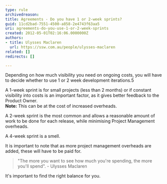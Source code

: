 ```yaml
---
type: rule
archivedreason: 
title: Agreements - Do you have 1 or 2-week sprints?
guid: 11cd2bad-7551-4500-a858-2e4743f63aa5
uri: agreements-do-you-use-1-or-2-week-sprints
created: 2012-05-01T02:16:06.0000000Z
authors:
- title: Ulysses Maclaren
  url: https://ssw.com.au/people/ulysses-maclaren
related: []
redirects: []

---
```


Depending on how much visibility you need on ongoing costs, you will have to decide whether to use 1 or 2 week development iterations.5 
<!--endintro-->

A 1-week sprint is for small projects (less than 2 months) or if constant visibility into costs is an important factor, as it gives better feedback to the Product Owner.  
**Note:** This can be at the cost of increased overheads.

A 2-week sprint is the most common and allows a reasonable amount of work to be done for each release, while minimising Project Management overheads.

A 4-week sprint is a smell.

It is important to note that as more project management overheads are added, these will have to be paid for. 

> "The more you want to see how much you're spending, the more you'll spend".
>                                   - Ulysses Maclaren

It's important to find the right balance for you.
